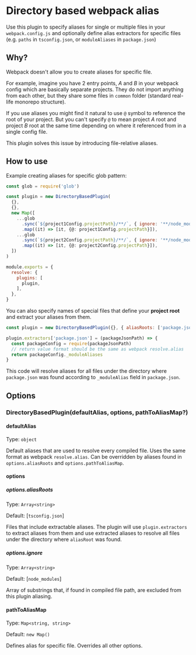 # Directory based webpack alias

Use this plugin to specify aliases for single or multiple files in your `webpack.config.js` and optionally define alias extractors for specific files (e.g. `paths` in `tsconfig.json`, or `moduleAliases` in `package.json`)

## Why?

Webpack doesn't allow you to create aliases for specific file.

For example, imagine you have 2 entry points, _A_ and _B_ in your webpack config which are basically separate projects. They do not import anything from each other, but they share some files in `common` folder (standard real-life monorepo structure).

If you use aliases you might find it natural to use `@` symbol to reference the root of your project. But you can't specify `@` to mean project _A_ root and project _B_ root at the same time depending on where it referenced from in a single config file.

This plugin solves this issue by introducing file-relative aliases.

## How to use

Example creating aliases for specific glob pattern:

```js
const glob = require('glob')

const plugin = new DirectoryBasedPlugin(
  {},
  {},
  new Map([
    ...glob
      .sync(`${project1Config.projectPath}/**/`, { ignore: '**/node_modules/**' })
      .map((it) => [it, {@: project1Config.projectPath}]),
    ...glob
      .sync(`${project2Config.projectPath}/**/`, { ignore: '**/node_modules/**' })
      .map((it) => [it, {@: project2Config.projectPath}]),
  ])
)

module.exports = {
  resolve: {
    plugins: [
      plugin,
    ],
  },
}
```

You can also specify names of special files that define your **project root** and extract your aliases from them.

```js
const plugin = new DirectoryBasedPlugin({}, { aliasRoots: ['package.json'] })

plugin.extractors['package.json'] = (packageJsonPath) => {
  const packageConfig = require(packageJsonPath)
  // return value format should be the same as webpack resolve.alias
  return packageConfig._moduleAliases
}
```

This code will resolve aliases for all files under the directory where `package.json` was found according to `_moduleAlias` field in `package.json`.

## Options

### DirectoryBasedPlugin(defaultAlias, options, pathToAliasMap?)

#### defaultAlias

Type: `object`

Default aliases that are used to resolve every compiled file. Uses the same format as webpack `resolve.alias`. Can be overridden by aliases found in `options.aliasRoots` and `options.pathToAliasMap`.

#### options

##### options.aliasRoots

Type: `Array<string>`

Default: [`tsconfig.json`]

Files that include extractable aliases. The plugin will use `plugin.extractors` to extract aliases from them and use extracted aliases to resolve all files under the directory where `aliasRoot` was found.

##### options.ignore

Type: `Array<string>`

Default: [`node_modules`]

Array of substrings that, if found in compiled file path, are excluded from this plugin aliasing.

#### pathToAliasMap

Type: `Map<string, string>`

Default: `new Map()`

Defines alias for specific file. Overrides all other options.
